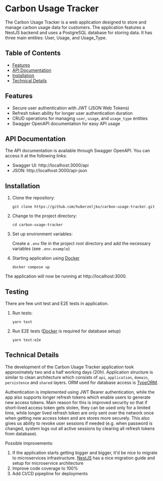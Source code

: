 # Carbon Usage Tracker

The Carbon Usage Tracker is a web application designed to store and manage carbon usage data for customers. The application features a NestJS backend and uses a PostgreSQL database for storing data. It has three main entities: User, Usage, and Usage_Type.

## Table of Contents

- [Features](#features)
- [API Documentation](#api-documentation)
- [Installation](#installation)
- [Technical Details](#technical-details)

## Features

- Secure user authentication with JWT (JSON Web Tokens)
- Refresh token ability for longer user authentication duration
- CRUD operations for managing ```user```, ```usage```, and ```usage_type``` entities
- Swagger OpenAPI documentation for easy API usage

## API Documentation

The API documentation is available through Swagger OpenAPI. You can access it at the following links:

- Swagger UI: http://localhost:3000/api
- JSON: http://localhost:3000/api-json

## Installation

1. Clone the repository:

   ```
   git clone https://github.com/huberzeljko/carbon-usage-tracker.git
   ```

2. Change to the project directory:

   ```
   cd carbon-usage-tracker
   ```

3. Set up environment variables:

   Create a `.env` file in the project root directory and add the necessary variables (see `.env.example`)


4. Starting application using [Docker](https://www.docker.com/)

   ```
   docker compose up
   ```

The application will now be running at http://localhost:3000.

## Testing

There are few unit test and E2E tests in application.

1. Run tests:

   ```
   yarn test
   ```
   
2. Run E2E tests ([Docker](https://www.docker.com/) is required for database setup)

   ```
   yarn test:e2e
   ```
## Technical Details

The development of the Carbon Usage Tracker application took approximately two and a half working days (20h). Application structure is similar to clean architecture which consists of `api`, `application`, `domain`, `persistence` and `shared` layers. ORM used for database access is [TypeORM](https://typeorm.io). 

Authentication is implemented using JWT Bearer authentication, while the app also supports longer refresh tokens which enable users to generate new access tokens. Main reason for this is improved security so that if short-lived access token gets stolen, they can be used only for a limited time, while longer lived refresh token are only sent over the network once when getting new access token and are stores more securely. This also gives us ability to revoke user sessions if needed (e.g. when password is changed, system logs out all active sessions by clearing all refresh tokens from database).

Possible improvements:
1. If the application starts getting bigger and bigger, it'd be nice to migrate to microservices infrastructure. [NestJS](https://docs.nestjs.com/microservices/basics) has a nice migration guide and setup for microservice architecture
2. Improve code coverage to 100%
3. Add CI/CD pipepline for deployments

